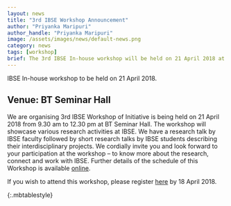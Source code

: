 ```yaml
---
layout: news
title: "3rd IBSE Workshop Announcement"
author: "Priyanka Maripuri"
author_handle: "Priyanka Maripuri"
image: /assets/images/news/default-news.png
category: news
tags: [workshop]
brief: The 3rd IBSE In-house workshop will be held on 21 April 2018 at BT Seminar Hall. <a href="/news/IBSE-workshop-02">Schedule</a>
---
```

IBSE In-house workshop to be held on 21 April 2018.

<h2><span class =" label label-default">Venue: BT Seminar Hall</span></h2>

We are organising 3rd IBSE Workshop of Initiative is being held on 21 April 2018 from 9.30 am to 12.30 pm at BT Seminar Hall. The workshop will showcase various research activities at IBSE. We have a research talk by IBSE faculty followed by short research talks by IBSE students describing their interdisciplinary projects. We cordially invite you and look forward to your participation at the workshop – to know more about the research, connect and work with IBSE. Further details of the schedule of this Workshop is available [online](http://web.iitm.ac.in/ibse/).

If you wish to attend this workshop, please register [here](https://docs.google.com/forms/d/e/1FAIpQLSeG17rW86A03corwF1ypXW_yqX9WprrZY4yvTYJf0SKRWj7WA/viewform) by 18 April 2018.

{:.mbtablestyle}
